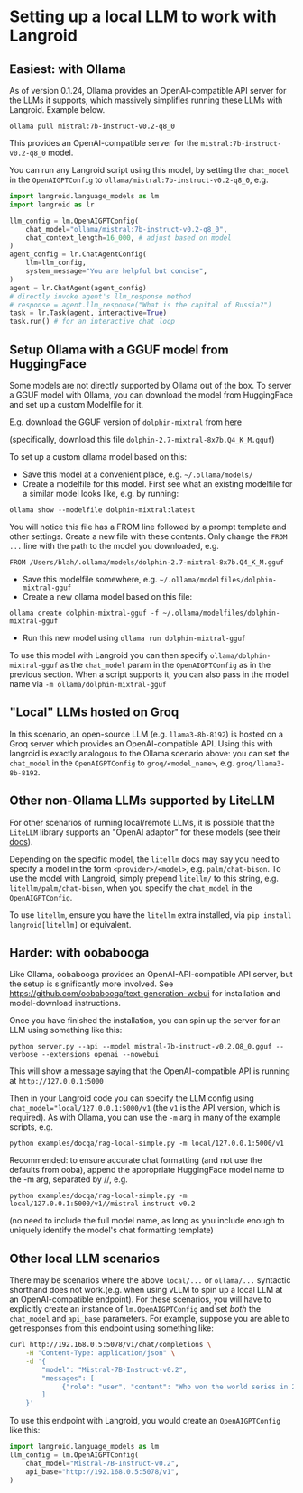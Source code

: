 # Setting up a local LLM to work with Langroid

## Easiest: with Ollama

As of version 0.1.24, Ollama provides an OpenAI-compatible API server for the LLMs it supports,
which massively simplifies running these LLMs with Langroid. Example below.

```
ollama pull mistral:7b-instruct-v0.2-q8_0
```
This provides an OpenAI-compatible 
server for the `mistral:7b-instruct-v0.2-q8_0` model.

You can run any Langroid script using this model, by setting the `chat_model`
in the `OpenAIGPTConfig` to `ollama/mistral:7b-instruct-v0.2-q8_0`, e.g.

```python
import langroid.language_models as lm
import langroid as lr

llm_config = lm.OpenAIGPTConfig(
    chat_model="ollama/mistral:7b-instruct-v0.2-q8_0",
    chat_context_length=16_000, # adjust based on model
)
agent_config = lr.ChatAgentConfig(
    llm=llm_config,
    system_message="You are helpful but concise",
)
agent = lr.ChatAgent(agent_config)
# directly invoke agent's llm_response method
# response = agent.llm_response("What is the capital of Russia?")
task = lr.Task(agent, interactive=True)
task.run() # for an interactive chat loop
```

## Setup Ollama with a GGUF model from HuggingFace

Some models are not directly supported by Ollama out of the box. To server a GGUF
model with Ollama, you can download the model from HuggingFace and set up a custom
Modelfile for it.

E.g. download the GGUF version of `dolphin-mixtral` from
[here](https://huggingface.co/TheBloke/dolphin-2.7-mixtral-8x7b-GGUF)

(specifically, download this file `dolphin-2.7-mixtral-8x7b.Q4_K_M.gguf`)

To set up a custom ollama model based on this:

- Save this model at a convenient place, e.g. `~/.ollama/models/`
- Create a modelfile for this model. First see what an existing modelfile
  for a similar model looks like, e.g. by running:

```
ollama show --modelfile dolphin-mixtral:latest
```
You will notice this file has a FROM line followed by a prompt template and other settings.
Create a new file with these contents.
Only  change the  `FROM ...` line with the path to the model you downloaded, e.g.
```
FROM /Users/blah/.ollama/models/dolphin-2.7-mixtral-8x7b.Q4_K_M.gguf
```
- Save this modelfile somewhere, e.g. `~/.ollama/modelfiles/dolphin-mixtral-gguf`
- Create a new ollama model based on this file:
```
ollama create dolphin-mixtral-gguf -f ~/.ollama/modelfiles/dolphin-mixtral-gguf
``` 

- Run this new model using `ollama run dolphin-mixtral-gguf`

To use this model with Langroid you can then specify `ollama/dolphin-mixtral-gguf`
as the `chat_model` param in the `OpenAIGPTConfig` as in the previous section.
When a script supports it, you can also pass in the model name via
`-m ollama/dolphin-mixtral-gguf`

## "Local" LLMs hosted on Groq
In this scenario, an open-source LLM (e.g. `llama3-8b-8192`) is hosted on a Groq server
which provides an OpenAI-compatible API. Using this with langroid is exactly analogous
to the Ollama scenario above: you can set the `chat_model` in the `OpenAIGPTConfig` to
`groq/<model_name>`, e.g. `groq/llama3-8b-8192`. 

## Other non-Ollama LLMs supported by LiteLLM

For other scenarios of running local/remote LLMs, it is possible that the `LiteLLM` library
supports an "OpenAI adaptor" for these models (see their [docs](https://litellm.vercel.app/docs/providers)).

Depending on the specific model, the `litellm` docs may say you need to 
specify a model in the form `<provider>/<model>`, e.g. `palm/chat-bison`. 
To use the model with Langroid, simply prepend `litellm/` to this string, e.g. `litellm/palm/chat-bison`,
when you specify the `chat_model` in the `OpenAIGPTConfig`.

To use `litellm`, ensure you have the `litellm` extra installed, 
via `pip install langroid[litellm]` or equivalent.



## Harder: with oobabooga
Like Ollama, oobabooga provides an OpenAI-API-compatible API server, but the setup 
is significantly more involved. See 
https://github.com/oobabooga/text-generation-webui for installation and model-download instructions.

Once you have finished the installation, you can spin up the server for an LLM using
something like this:

```
python server.py --api --model mistral-7b-instruct-v0.2.Q8_0.gguf --verbose --extensions openai --nowebui
```
This will show a message saying that the OpenAI-compatible API is running at `http://127.0.0.1:5000`

Then in your Langroid code you can specify the LLM config using
`chat_model="local/127.0.0.1:5000/v1` (the `v1` is the API version, which is required).
As with Ollama, you can use the `-m` arg in many of the example scripts, e.g.
```
python examples/docqa/rag-local-simple.py -m local/127.0.0.1:5000/v1
```

Recommended: to ensure accurate chat formatting (and not use the defaults from ooba),
  append the appropriate HuggingFace model name to the
  -m arg, separated by //, e.g. 
```
python examples/docqa/rag-local-simple.py -m local/127.0.0.1:5000/v1//mistral-instruct-v0.2
```
  (no need to include the full model name, as long as you include enough to
   uniquely identify the model's chat formatting template)


## Other local LLM scenarios

There may be scenarios where the above `local/...` or `ollama/...` syntactic shorthand
does not work.(e.g. when using vLLM to spin up a local LLM at an OpenAI-compatible
endpoint). For these scenarios, you will have to explicitly create an instance of 
`lm.OpenAIGPTConfig` and set *both* the `chat_model` and `api_base` parameters.
For example, suppose you are able to get responses from this endpoint using something like:
```bash
curl http://192.168.0.5:5078/v1/chat/completions \
    -H "Content-Type: application/json" \
    -d '{
        "model": "Mistral-7B-Instruct-v0.2",
        "messages": [
             {"role": "user", "content": "Who won the world series in 2020?"}
        ]
    }'
```
To use this endpoint with Langroid, you would create an `OpenAIGPTConfig` like this:
```python
import langroid.language_models as lm
llm_config = lm.OpenAIGPTConfig(
    chat_model="Mistral-7B-Instruct-v0.2",
    api_base="http://192.168.0.5:5078/v1",
)
```

